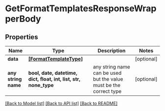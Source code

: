 # GetFormatTemplatesResponseWrapperBody


## Properties
Name | Type | Description | Notes
------------ | ------------- | ------------- | -------------
**data** | [**[FormatTemplateType]**](FormatTemplateType.md) |  | [optional] 
**any string name** | **bool, date, datetime, dict, float, int, list, str, none_type** | any string name can be used but the value must be the correct type | [optional]

[[Back to Model list]](../README.md#documentation-for-models) [[Back to API list]](../README.md#documentation-for-api-endpoints) [[Back to README]](../README.md)


